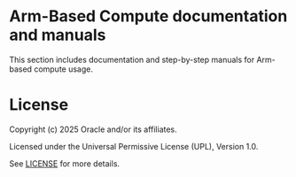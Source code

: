 
# Arm-Based Compute documentation and manuals

This section includes documentation and step-by-step manuals for Arm-based compute usage.

# License

Copyright (c) 2025 Oracle and/or its affiliates.

Licensed under the Universal Permissive License (UPL), Version 1.0.

See [LICENSE](https://github.com/oracle-devrel/technology-engineering/blob/main/LICENSE) for more details.

